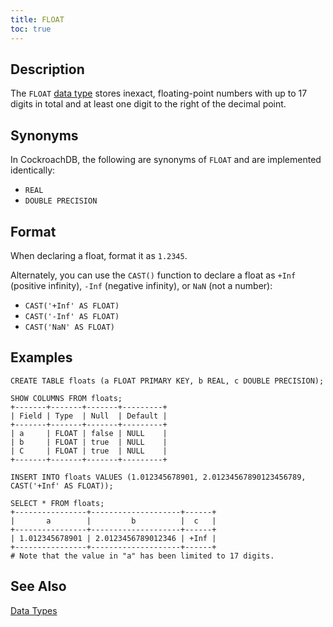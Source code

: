 ```yaml
---
title: FLOAT
toc: true
---
```


## Description

The `FLOAT` [data type](data-types.html) stores inexact, floating-point numbers with up to 17 digits in total and at least one digit to the right of the decimal point. 

## Synonyms

In CockroachDB, the following are synonyms of `FLOAT` and are implemented identically:

- `REAL` 
- `DOUBLE PRECISION` 

## Format

When declaring a float, format it as `1.2345`. 

Alternately, you can use the `CAST()` function to declare a float as `+Inf` (positive infinity), `-Inf` (negative infinity), or `NaN` (not a number):

- `CAST('+Inf' AS FLOAT)`
- `CAST('-Inf' AS FLOAT)`
- `CAST('NaN' AS FLOAT)`

## Examples

~~~
CREATE TABLE floats (a FLOAT PRIMARY KEY, b REAL, c DOUBLE PRECISION);

SHOW COLUMNS FROM floats;
+-------+-------+-------+---------+
| Field | Type  | Null  | Default |
+-------+-------+-------+---------+
| a     | FLOAT | false | NULL    |
| b     | FLOAT | true  | NULL    |
| C     | FLOAT | true  | NULL    |
+-------+-------+-------+---------+

INSERT INTO floats VALUES (1.012345678901, 2.01234567890123456789, CAST('+Inf' AS FLOAT));

SELECT * FROM floats;
+----------------+--------------------+------+
|       a        |         b          |  c   |
+----------------+--------------------+------+
| 1.012345678901 | 2.0123456789012346 | +Inf |
+----------------+--------------------+------+
# Note that the value in "a" has been limited to 17 digits.
~~~

## See Also

[Data Types](data-types.html)